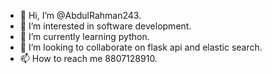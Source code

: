 - 👋 Hi, I’m @AbdulRahman243.
- 👀 I’m interested in software development.
- 🌱 I’m currently learning python.
- 💞️ I’m looking to collaborate on flask api and elastic search.
- 📫 How to reach me 8807128910.

<!---
AbdulRahman243/AbdulRahman243 is a ✨ special ✨ repository because its `README.md` (this file) appears on your GitHub profile.
You can click the Preview link to take a look at your changes.
--->
